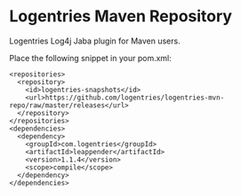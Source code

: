 Logentries Maven Repository
===========================

Logentries Log4j Jaba plugin for Maven users.

Place the following snippet in your pom.xml:

    <repositories>
      <repository>
        <id>logentries-snapshots</id>
        <url>https://github.com/logentries/logentries-mvn-repo/raw/master/releases</url>
      </repository>
    </repositories>
    <dependencies>
      <dependency>
        <groupId>com.logentries</groupId>
        <artifactId>leappender</artifactId>
        <version>1.1.4</version>
        <scope>compile</scope>
      </dependency>
    </dependencies>